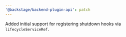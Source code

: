 ```yaml
---
'@backstage/backend-plugin-api': patch
---
```


Added initial support for registering shutdown hooks via `lifecycleServiceRef`.

